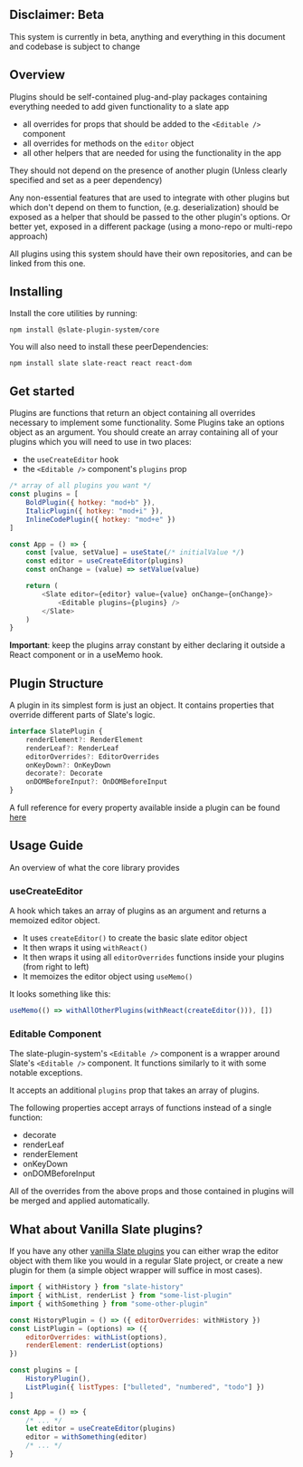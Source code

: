 ## Disclaimer: Beta

This system is currently in beta, anything and everything in this document and codebase is subject to change

## Overview

Plugins should be self-contained plug-and-play packages containing everything needed to add given functionality to a slate app

- all overrides for props that should be added to the `<Editable />` component
- all overrides for methods on the `editor` object
- all other helpers that are needed for using the functionality in the app

They should not depend on the presence of another plugin (Unless clearly specified and set as a peer dependency)

Any non-essential features that are used to integrate with other plugins but which don't depend on them to function, (e.g. deserialization) should be exposed as a helper that should be passed to the other plugin's options. Or better yet, exposed in a different package (using a mono-repo or multi-repo approach)

All plugins using this system should have their own repositories, and can be linked from this one.

## Installing

Install the core utilities by running:

```
npm install @slate-plugin-system/core
```

You will also need to install these peerDependencies:

```
npm install slate slate-react react react-dom
```

## Get started

Plugins are functions that return an object containing all overrides necessary to implement some functionality. Some Plugins take an options object as an argument. You should create an array containing all of your plugins which you will need to use in two places:

- the `useCreateEditor` hook
- the `<Editable />` component's `plugins` prop

```js
/* array of all plugins you want */
const plugins = [
	BoldPlugin({ hotkey: "mod+b" }),
	ItalicPlugin({ hotkey: "mod+i" }),
	InlineCodePlugin({ hotkey: "mod+e" })
]

const App = () => {
	const [value, setValue] = useState(/* initialValue */)
	const editor = useCreateEditor(plugins)
	const onChange = (value) => setValue(value)

	return (
		<Slate editor={editor} value={value} onChange={onChange}>
			<Editable plugins={plugins} />
		</Slate>
	)
}
```

**Important**: keep the plugins array constant by either declaring it outside a React component or in a useMemo hook.

## Plugin Structure

A plugin in its simplest form is just an object. It contains properties that override different parts of Slate's logic.

```ts
interface SlatePlugin {
	renderElement?: RenderElement
	renderLeaf?: RenderLeaf
	editorOverrides?: EditorOverrides
	onKeyDown?: OnKeyDown
	decorate?: Decorate
	onDOMBeforeInput?: OnDOMBeforeInput
}
```

A full reference for every property available inside a plugin can be found [here](./PLUGIN_STRUCTURE.md)

## Usage Guide

An overview of what the core library provides

### useCreateEditor

A hook which takes an array of plugins as an argument and returns a memoized editor object.

- It uses `createEditor()` to create the basic slate editor object
- It then wraps it using `withReact()`
- It then wraps it using all `editorOverrides` functions inside your plugins (from right to left)
- It memoizes the editor object using `useMemo()`

It looks something like this:

```js
useMemo(() => withAllOtherPlugins(withReact(createEditor())), [])
```

### Editable Component

The slate-plugin-system's `<Editable />` component is a wrapper around Slate's `<Editable />` component. It functions similarly to it with some notable exceptions.

It accepts an additional `plugins` prop that takes an array of plugins.

The following properties accept arrays of functions instead of a single function:

- decorate
- renderLeaf
- renderElement
- onKeyDown
- onDOMBeforeInput

All of the overrides from the above props and those contained in plugins will be merged and applied automatically.

## What about Vanilla Slate plugins?

If you have any other [vanilla Slate plugins](https://docs.slatejs.org/concepts/07-plugins) you can either wrap the editor object with them like you would in a regular Slate project, or create a new plugin for them (a simple object wrapper will suffice in most cases).

```js
import { withHistory } from "slate-history"
import { withList, renderList } from "some-list-plugin"
import { withSomething } from "some-other-plugin"

const HistoryPlugin = () => ({ editorOverrides: withHistory })
const ListPlugin = (options) => ({
	editorOverrides: withList(options),
	renderElement: renderList(options)
})

const plugins = [
	HistoryPlugin(),
	ListPlugin({ listTypes: ["bulleted", "numbered", "todo"] })
]

const App = () => {
	/* ... */
	let editor = useCreateEditor(plugins)
	editor = withSomething(editor)
	/* ... */
}
```

